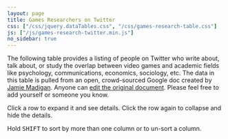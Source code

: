 ```yaml
---
layout: page
title: Games Researchers on Twitter
css: ["/css/jquery.dataTables.css", "/css/games-research-table.css"]
js: ["/js/games-research-twitter.min.js"]
no_sidebar: true
---
```


The following table provides a listing of people on Twitter who write about, talk about, or study the overlap between video games and academic fields like psychology, communications, economics, sociology, etc. The data in this table is pulled from an open, crowd-sourced Google doc created by [Jamie Madigan](http://www.psychologyofgames.com). Anyone can [edit the original document](https://docs.google.com/spreadsheet/ccc?key=0Am04dkUpi5bOdHFiWDU2MmNuTjFTRUowazNIY2FGX3c&usp=sharing#gid=0). Please feel free to add yourself or someone you know. <span class="games-research-timestamp"></span>

<div class="alert alert-info">
<p class="hint">Click a row to expand it and see details. Click the row again to collapse and hide the details.</p>
<p class="hint">Hold <kbd>SHIFT</kbd> to sort by more than one column or to un-sort a column.</p>
</div>

<table class="games-research twitter">
<thead></thead>
<tbody></tbody>
</table>

